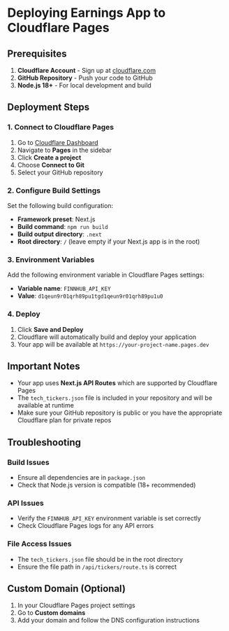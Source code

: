 # Deploying Earnings App to Cloudflare Pages

## Prerequisites

1. **Cloudflare Account** - Sign up at [cloudflare.com](https://cloudflare.com)
2. **GitHub Repository** - Push your code to GitHub
3. **Node.js 18+** - For local development and build

## Deployment Steps

### 1. Connect to Cloudflare Pages

1. Go to [Cloudflare Dashboard](https://dash.cloudflare.com)
2. Navigate to **Pages** in the sidebar
3. Click **Create a project**
4. Choose **Connect to Git**
5. Select your GitHub repository

### 2. Configure Build Settings

Set the following build configuration:

- **Framework preset**: Next.js
- **Build command**: `npm run build`
- **Build output directory**: `.next`
- **Root directory**: `/` (leave empty if your Next.js app is in the root)

### 3. Environment Variables

Add the following environment variable in Cloudflare Pages settings:

- **Variable name**: `FINNHUB_API_KEY`
- **Value**: `d1qeun9r01qrh89pu1tgd1qeun9r01qrh89pu1u0`

### 4. Deploy

1. Click **Save and Deploy**
2. Cloudflare will automatically build and deploy your application
3. Your app will be available at `https://your-project-name.pages.dev`

## Important Notes

- Your app uses **Next.js API Routes** which are supported by Cloudflare Pages
- The `tech_tickers.json` file is included in your repository and will be available at runtime
- Make sure your GitHub repository is public or you have the appropriate Cloudflare plan for private repos

## Troubleshooting

### Build Issues
- Ensure all dependencies are in `package.json`
- Check that Node.js version is compatible (18+ recommended)

### API Issues
- Verify the `FINNHUB_API_KEY` environment variable is set correctly
- Check Cloudflare Pages logs for any API errors

### File Access Issues
- The `tech_tickers.json` file should be in the root directory
- Ensure the file path in `/api/tickers/route.ts` is correct

## Custom Domain (Optional)

1. In your Cloudflare Pages project settings
2. Go to **Custom domains**
3. Add your domain and follow the DNS configuration instructions 